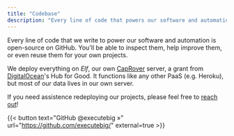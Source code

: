 ```yaml
---
title: "Codebase"
description: "Every line of code that powers our software and automation."
---
```


Every line of code that we write to power our software and automation is open-source on GitHub. You'll be able to inspect them, 
help improve them, or even reuse them for your own projects. 

We deploy everything on _Elf_, our own [CapRover](https://caprover.com/) server, a grant from [DigitalOcean](https://www.digitalocean.com/)'s Hub for Good. It functions like any other PaaS (e.g. Heroku), but most of our data lives in our own server. 

If you need assistence redeploying our projects, please feel free to [reach out](/contact)! 

{{< button text="GitHub @executebig »" url="https://github.com/executebig/" external=true >}}